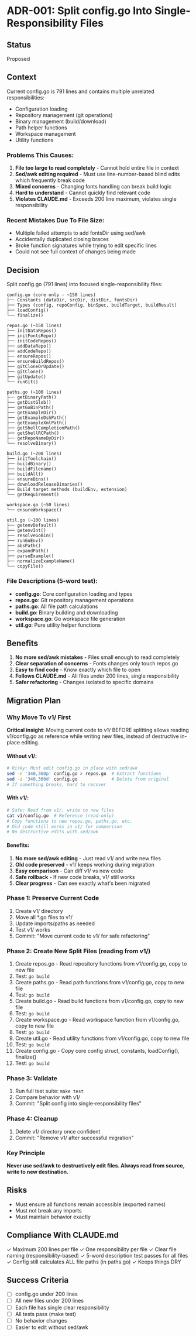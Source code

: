# ADR-001: Split config.go Into Single-Responsibility Files

## Status
Proposed

## Context

Current config.go is 791 lines and contains multiple unrelated responsibilities:
- Configuration loading
- Repository management (git operations)
- Binary management (build/download)
- Path helper functions
- Workspace management
- Utility functions

### Problems This Causes:

1. **File too large to read completely** - Cannot hold entire file in context
2. **Sed/awk editing required** - Must use line-number-based blind edits which frequently break code
3. **Mixed concerns** - Changing fonts handling can break build logic
4. **Hard to understand** - Cannot quickly find relevant code
5. **Violates CLAUDE.md** - Exceeds 200 line maximum, violates single responsibility

### Recent Mistakes Due To File Size:

- Multiple failed attempts to add fontsDir using sed/awk
- Accidentally duplicated closing braces
- Broke function signatures while trying to edit specific lines
- Could not see full context of changes being made

## Decision

Split config.go (791 lines) into focused single-responsibility files:

```
config.go (core only - ~150 lines)
├── Constants (dataDir, srcDir, distDir, fontsDir)
├── Types (config, repoConfig, binSpec, buildTarget, buildResult)
├── loadConfig()
└── finalize()

repos.go (~150 lines)
├── initDataRepos()
├── initFontsRepo()
├── initCodeRepos()
├── addDataRepo()
├── addCodeRepo()
├── ensureRepos()
├── ensureBuildRepos()
├── gitCloneOrUpdate()
├── gitClone()
├── gitUpdate()
└── runGit()

paths.go (~100 lines)
├── getBinaryPath()
├── getDistGlob()
├── getGoBinPath()
├── getExampleDir()
├── getExampleDshPath()
├── getExampleXmlPath()
├── getShellCompletionPath()
├── getShellRCPath()
├── getRepoNameByDir()
└── resolveBinary()

build.go (~200 lines)
├── initToolchain()
├── buildBinary()
├── buildFilename()
├── buildAll()
├── ensureBins()
├── downloadReleaseBinaries()
├── Build target methods (buildEnv, extension)
└── getRequirement()

workspace.go (~50 lines)
└── ensureWorkspace()

util.go (~100 lines)
├── getenvDefault()
├── getenvInt()
├── resolveGoBin()
├── runGoEnv()
├── absPath()
├── expandPath()
├── parseExample()
├── normalizeExampleName()
└── copyFile()
```

### File Descriptions (5-word test):

- **config.go**: Core configuration loading and types
- **repos.go**: Git repository management operations
- **paths.go**: All file path calculations
- **build.go**: Binary building and downloading
- **workspace.go**: Go workspace file generation
- **util.go**: Pure utility helper functions

## Benefits

1. **No more sed/awk mistakes** - Files small enough to read completely
2. **Clear separation of concerns** - Fonts changes only touch repos.go
3. **Easy to find code** - Know exactly which file to open
4. **Follows CLAUDE.md** - All files under 200 lines, single responsibility
5. **Safer refactoring** - Changes isolated to specific domains

## Migration Plan

### Why Move To v1/ First

**Critical insight**: Moving current code to v1/ BEFORE splitting allows reading v1/config.go as reference while writing new files, instead of destructive in-place editing.

#### Without v1/:
```bash
# Risky: Must edit config.go in place with sed/awk
sed -n '340,360p' config.go > repos.go  # Extract functions
sed -i '340,360d' config.go             # Delete from original
# If something breaks, hard to recover
```

#### With v1/:
```bash
# Safe: Read from v1/, write to new files
cat v1/config.go  # Reference (read-only)
# Copy functions to new repos.go, paths.go, etc.
# Old code still works in v1/ for comparison
# No destructive edits with sed/awk
```

#### Benefits:

1. **No more sed/awk editing** - Just read v1/ and write new files
2. **Old code preserved** - v1/ keeps working during migration
3. **Easy comparison** - Can diff v1/ vs new code
4. **Safe rollback** - If new code breaks, v1/ still works
5. **Clear progress** - Can see exactly what's been migrated

### Phase 1: Preserve Current Code
1. Create v1/ directory
2. Move all *.go files to v1/
3. Update imports/paths as needed
4. Test v1/ works
5. Commit: "Move current code to v1/ for safe refactoring"

### Phase 2: Create New Split Files (reading from v1/)
1. Create repos.go - Read repository functions from v1/config.go, copy to new file
2. Test: `go build`
3. Create paths.go - Read path functions from v1/config.go, copy to new file  
4. Test: `go build`
5. Create build.go - Read build functions from v1/config.go, copy to new file
6. Test: `go build`
7. Create workspace.go - Read workspace function from v1/config.go, copy to new file
8. Test: `go build`
9. Create util.go - Read utility functions from v1/config.go, copy to new file
10. Test: `go build`
11. Create config.go - Copy core config struct, constants, loadConfig(), finalize()
12. Test: `go build`

### Phase 3: Validate
1. Run full test suite: `make test`
2. Compare behavior with v1/
3. Commit: "Split config into single-responsibility files"

### Phase 4: Cleanup
1. Delete v1/ directory once confident
2. Commit: "Remove v1/ after successful migration"

### Key Principle

**Never use sed/awk to destructively edit files. Always read from source, write to new destination.**
## Risks

- Must ensure all functions remain accessible (exported names)
- Must not break any imports
- Must maintain behavior exactly

## Compliance With CLAUDE.md

✓ Maximum 200 lines per file
✓ One responsibility per file
✓ Clear file naming (responsibility-based)
✓ 5-word description test passes for all files
✓ Config still calculates ALL file paths (in paths.go)
✓ Keeps things DRY

## Success Criteria

- [ ] config.go under 200 lines
- [ ] All new files under 200 lines
- [ ] Each file has single clear responsibility
- [ ] All tests pass (make test)
- [ ] No behavior changes
- [ ] Easier to edit without sed/awk
